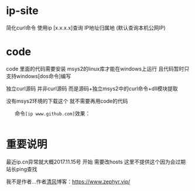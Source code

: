 # ip-site
简化curl命令 使用ip [x.x.x.x]查询 IP地址归属地 (默认查询本机公网IP)

# code
code 里面的代码需要安装 msys2的linux库才能在windows上运行 且代码暂时只支持windows[dos命令]编写

独立curl源码 并非curl源码 而是源码+独立msys2中的curl命令+dll模块提取 

没有msys2环境的下载这个 就不需要再用code的代码

<ul>命令<code>[ip www.github.com]</code>效果：</ul>
<p><a href="https://wx2.sinaimg.cn/mw1024/0066ebxvgy1flk5y1o6gqj30bc060tbg.jpg" target="_blank"><img src="https://wx2.sinaimg.cn/mw1024/0066ebxvgy1flk5y1o6gqj30bc060tbg.jpg" alt="" style="max-width:100%;"></a></p>

# 重要说明
最近ip.cn异常就大概2017.11.15号 开始 需要改hosts 这里不提供这个因为会过期 站长ping查找

我不是作者...作者<a href="https://www.feng.ee/">清风</a>博客：https://www.zephyr.vip/
